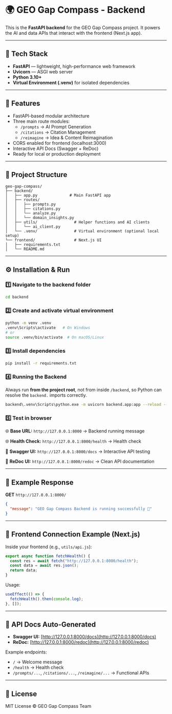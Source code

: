 # 🌍 GEO Gap Compass - Backend

This is the **FastAPI backend** for the GEO Gap Compass project.
It powers the AI and data APIs that interact with the frontend (Next.js app).

---


## 🚀 Tech Stack

- **FastAPI** — lightweight, high-performance web framework
- **Uvicorn** — ASGI web server
- **Python 3.10+**
- **Virtual Environment (.venv)** for isolated dependencies

---

## 🚀 Features

- FastAPI-based modular architecture
- Three main route modules:
  - `/prompts` → AI Prompt Generation
  - `/citations` → Citation Management
  - `/reimagine` → Idea & Content Reimagination
- CORS enabled for frontend (localhost:3000)
- Interactive API Docs (Swagger + ReDoc)
- Ready for local or production deployment

---

## 🧩 Project Structure

```
geo-gap-compass/
├── backend/
│   ├── app.py              # Main FastAPI app
│   ├── routes/
│   │   ├── prompts.py
│   │   ├── citations.py
│   │   └── analyze.py
│   │   └── domain_insights.py
│   ├── utils/                # Helper functions and AI clients
│   │   └── ai_client.py
│   └── .venv/                # Virtual environment (optional local setup)
└── frontend/                 # Next.js UI
│   ├── requirements.txt
│   └── README.md
```

---

## ⚙️ Installation & Run

### 1️⃣ Navigate to the backend folder

```bash
cd backend
```

### 2️⃣ Create and activate virtual environment

```bash
python -m venv .venv
.venv\Scripts\activate   # On Windows
# or
source .venv/bin/activate  # On macOS/Linux
```

### 3️⃣ Install dependencies

```bash
pip install -r requirements.txt
```

### 4️⃣ Running the Backend

Always run **from the project root**, not from inside `/backend`, so Python can resolve the `backend.` imports correctly.

```bash
backend\.venv\Scripts\python.exe -m uvicorn backend.app:app --reload --port 8000
```

### 5️⃣ Test in browser

🌐 **Base URL:**
`http://127.0.0.1:8000` → Backend running message

🌐 **Health Check:**
`http://127.0.0.1:8000/health` → Health check

📘 **Swagger UI:**
`http://127.0.0.1:8000/docs` → Interactive API testing

📗 **ReDoc UI:**
`http://127.0.0.1:8000/redoc` → Clean API documentation

---

## 🧠 Example Response

**GET** `http://127.0.0.1:8000/`

```json
{
  "message": "GEO Gap Compass Backend is running successfully 🚀"
}
```

---

## 🔗 Frontend Connection Example (Next.js)

Inside your frontend (e.g., `utils/api.js`):

```javascript
export async function fetchHealth() {
  const res = await fetch("http://127.0.0.1:8000/health");
  const data = await res.json();
  return data;
}
```

Usage:

```javascript
useEffect(() => {
  fetchHealth().then(console.log);
}, []);
```

---

## 📘 API Docs Auto-Generated

- **Swagger UI:** [http://127.0.0.1:8000/docs](http://127.0.0.1:8000/docs)
- **ReDoc:** [http://127.0.0.1:8000/redoc](http://127.0.0.1:8000/redoc)

Example endpoints:

- `/` → Welcome message
- `/health` → Health check
- `/prompts/...`, `/citations/...`, `/reimagine/...` → Functional APIs

---

## 🧾 License

MIT License © GEO Gap Compass Team
